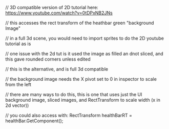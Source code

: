 // 3D compatible version of 2D tutorial here: https://www.youtube.com/watch?v=0tDPxNB2JNs

// this accesses the rect transform of the heathbar green "background Image"

// in a full 3d scene, you would need to import sprites to do the 2D youtube tutorial as is

// one issue with the 2d tut is it used the image as filled an dnot sliced, and this gave rounded corners unless edited

// this is the alternative, and is full 3d compatible

// the background image needs the X pivot set to 0 in inspector to scale from the left

// there are many ways to do this, this is one that uses just the UI background image, sliced images, and RectTransform to scale width (x in 2d vector))

// you could also access with: RectTransform healthBarRT = healthBar.GetComponent<RectTransform>();
